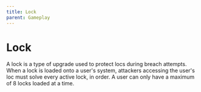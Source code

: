 ```yaml
---
title: Lock
parent: Gameplay
---
```


# Lock

A lock is a type of upgrade used to protect locs during breach attempts. When a
lock is loaded onto a user's system, attackers accessing the user's loc must
solve every active lock, in order. A user can only have a maximum of 8 locks
loaded at a time. 